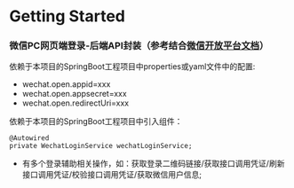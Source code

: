 # Getting Started

### 微信PC网页端登录-后端API封装（参考结合[微信开放平台文档](https://developers.weixin.qq.com/doc/oplatform/Website_App/WeChat_Login/Wechat_Login.html)）

依赖于本项目的SpringBoot工程项目中properties或yaml文件中的配置:
* wechat.open.appid=xxx
* wechat.open.appsecret=xxx
* wechat.open.redirectUri=xxx

依赖于本项目的SpringBoot工程项目中引入组件：
```
@Autowired 
private WechatLoginService wechatLoginService;
```
* 有多个登录辅助相关操作，如：获取登录二维码链接/获取接口调用凭证/刷新接口调用凭证/校验接口调用凭证/获取微信用户信息;

